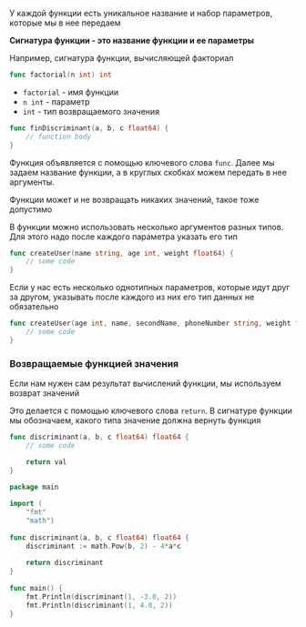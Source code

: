 У каждой функции есть уникальное название и набор параметров, которые мы в нее передаем

**Сигнатура функции - это название функции и ее параметры**

Например, сигнатура функции, вычисляющей факториал
```go
func factorial(n int) int
```
- `factorial` - имя функции
- `n int` - параметр
- `int` - тип возвращаемого значения

```go
func finDiscriminant(a, b, c float64) {
	// function body
}
```

Функция объявляется с помощью ключевого слова `func`. Далее мы задаем название функции, а в круглых скобках можем передать в нее аргументы. 

Функции может и не возвращать никаких значений, такое тоже допустимо

В функции можно использовать несколько аргументов разных типов. Для этого надо после каждого параметра указать его тип
```go
func createUser(name string, age int, weight float64) {
	// some code
}
```

Если у нас есть несколько однотипных параметров, которые идут друг за другом, указывать после каждого из них его тип данных не обязательно
```go
func createUser(age int, name, secondName, phoneNumber string, weight float64) {
	// some code
}
```

### Возвращаемые функцией значения
Если нам нужен сам результат вычислений функции, мы используем возврат значений

Это делается с помощью ключевого слова `return`. В сигнатуре функции мы обозначаем, какого типа значение должна вернуть функция

```go
func discriminant(a, b, c float64) float64 {
	// some code

	return val
}
```

```go
package main  
  
import (  
    "fmt"  
    "math")  
  
func discriminant(a, b, c float64) float64 {  
    discriminant := math.Pow(b, 2) - 4*a*c  
  
    return discriminant  
}  
  
func main() {  
    fmt.Println(discriminant(1, -3.0, 2))  
    fmt.Println(discriminant(1, 4.0, 2))  
}
```
